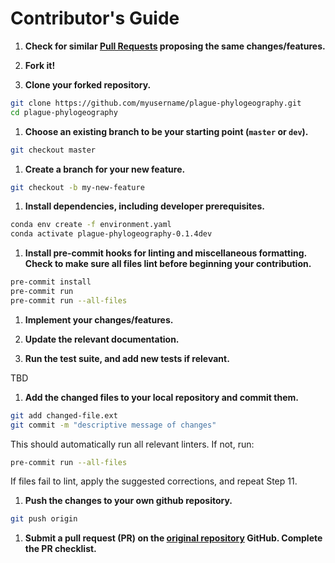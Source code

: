 # Contributor's Guide

1. **Check for similar [Pull Requests](https://github.com/ktmeaton/plague-phylogeography/pulls) proposing the same changes/features.**

1. **Fork it!**

1. **Clone your forked repository.**

  ```bash
  git clone https://github.com/myusername/plague-phylogeography.git
  cd plague-phylogeography
  ```

1. **Choose an existing branch to be your starting point (```master``` or ```dev```).**

  ```bash
  git checkout master
  ```

1. **Create a branch for your new feature.**

  ```bash
  git checkout -b my-new-feature
  ```

1. **Install dependencies, including developer prerequisites.**

  ```bash
  conda env create -f environment.yaml
  conda activate plague-phylogeography-0.1.4dev
  ```

1. **Install pre-commit hooks for linting and miscellaneous formatting. Check to make sure all files lint before beginning your contribution.**

  ```bash
  pre-commit install
  pre-commit run
  pre-commit run --all-files
  ```

1. **Implement your changes/features.**

1. **Update the relevant documentation.**

1. **Run the test suite, and add new tests if relevant.**

  TBD

1. **Add the changed files to your local repository and commit them.**

  ```bash
  git add changed-file.ext
  git commit -m "descriptive message of changes"
  ```

  This should automatically run all relevant linters. If not, run:

  ```bash
  pre-commit run --all-files
  ```

  If files fail to lint, apply the suggested corrections, and repeat Step 11.

1. **Push the changes to your own github repository.**

  ```bash
  git push origin
  ```

1. **Submit a pull request (PR) on the [original repository](https://github.com/ktmeaton/plague-phylogeography.git) GitHub. Complete the PR checklist.**

